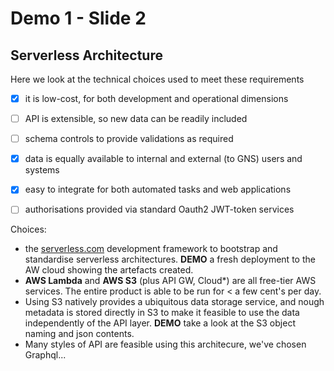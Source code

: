# Demo 1 - Slide 2

## Serverless Architecture

Here we look at the technical choices used to meet these requirements

 - [X] it is low-cost, for both development and operational dimensions
 - [ ] API is extensible, so new data can be readily included
 - [ ] schema controls to provide validations as required
 - [X] data is equally available to internal and external (to GNS) users and systems
 - [X] easy to integrate for both automated tasks and web applications
 - [ ] authorisations provided via standard Oauth2 JWT-token services


Choices:

 - the [serverless.com](https://www.serverless.com) development framework to bootstrap and standardise serverless architectures.
    **DEMO** a fresh deployment to the AW cloud showing the artefacts created.
 - **AWS Lambda** and **AWS S3** (plus API GW, Cloud\*) are all free-tier AWS services. The entire product is
   able to be run for < a few cent's per day.
 - Using S3 natively provides a ubiquitous data storage service, and  nough metadata is stored directly in S3 to make it feasible to use the data independently of the API layer.
   **DEMO** take a look at the S3 object naming and json contents.
 - Many styles of API are feasible using this architecure, we've chosen Graphql...
